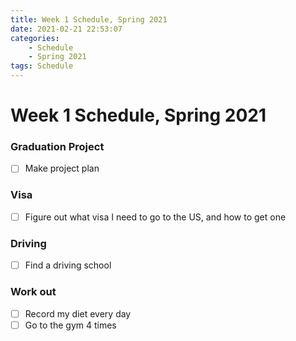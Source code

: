 ```yaml
---
title: Week 1 Schedule, Spring 2021
date: 2021-02-21 22:53:07
categories: 
    - Schedule
    - Spring 2021
tags: Schedule
---
```


# Week 1 Schedule, Spring 2021

### Graduation Project

- [ ] Make project plan
  
### Visa

- [ ] Figure out what visa I need to go to the US, and how to get one

### Driving

- [ ] Find a driving school

### Work out

- [ ] Record my diet every day
- [ ] Go to the gym 4 times 
